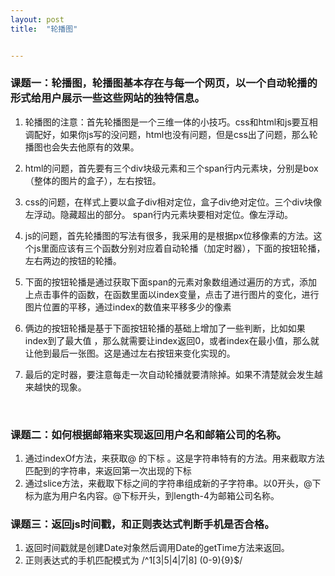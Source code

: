 ```yaml
---
layout: post
title:  "轮播图"


---
```


### 课题一：轮播图，轮播图基本存在与每一个网页，以一个自动轮播的形式给用户展示一些这些网站的独特信息。

1. 轮播图的注意：首先轮播图是一个三维一体的小技巧。css和html和js要互相调配好，如果你js写的没问题，html也没有问题，但是css出了问题，那么轮播图也会失去他原有的效果。

2. html的问题，首先要有三个div块级元素和三个span行内元素块，分别是box（整体的图片的盒子），左右按钮。

3. css的问题，在样式上要以盒子div相对定位，盒子div绝对定位。三个div块像左浮动。隐藏超出的部分。 span行内元素块要相对定位。像左浮动。

4. js的问题，首先轮播图的写法有很多，我采用的是根据px位移像素的方法。这个js里面应该有三个函数分别对应着自动轮播（加定时器），下面的按钮轮播，左右两边的按钮的轮播。

   

1. 下面的按钮轮播是通过获取下面span的元素对象数组通过遍历的方式，添加上点击事件的函数，在函数里面以index变量，点击了进行图片的变化，进行图片位置的平移，通过index的数值来平移多少的像素       
2. 俩边的按钮轮播是基于下面按钮轮播的基础上增加了一些判断，比如如果index到了最大值  ，那么就需要让index返回0，或者index在最小值，那么就让他到最后一张图。这是通过左右按钮来变化实现的。
3. 最后的定时器，要注意每走一次自动轮播就要清除掉。如果不清楚就会发生越来越快的现象。

​        

### 课题二：如何根据邮箱来实现返回用户名和邮箱公司的名称。

1. 通过indexOf方法，来获取@ 的下标 。这是字符串特有的方法。用来截取方法匹配到的字符串，来返回第一次出现的下标
2. 通过slice方法，来截取下标之间的字符串组成新的子字符串。以0开头，@下标为底为用户名内容。@下标开头，到length-4为邮箱公司名称。

 

### 课题三：返回js时间戳，和正则表达式判断手机是否合格。

1. 返回时间戳就是创建Date对象然后调用Date的getTime方法来返回。
2. 正则表达式的手机匹配模式为 /^1[3|5|4|7|8] (0-9){9}$/

#### #### 

[jekyll-docs]: https://jekyllrb.com/docs/home
[jekyll-gh]:   https://github.com/jekyll/jekyll
[jekyll-talk]: https://talk.jekyllrb.com/
